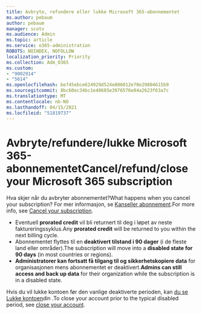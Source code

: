 ```yaml
---
title: Avbryte, refundere eller lukke Microsoft 365-abonnementet
ms.author: pebaum
author: pebaum
manager: scotv
ms.audience: Admin
ms.topic: article
ms.service: o365-administration
ROBOTS: NOINDEX, NOFOLLOW
localization_priority: Priority
ms.collection: Adm_O365
ms.custom:
- "9002914"
- "5614"
ms.openlocfilehash: be745ebce624929d524e806012e70e29804615b9
ms.sourcegitcommit: 8bc60ec34bc1e40685e3976576e04a2623f63a7c
ms.translationtype: MT
ms.contentlocale: nb-NO
ms.lasthandoff: 04/15/2021
ms.locfileid: "51819737"
---
```

# <a name="cancelrefundclose-your-microsoft-365-subscription"></a><span data-ttu-id="cd664-102">Avbryte/refundere/lukke Microsoft 365-abonnementet</span><span class="sxs-lookup"><span data-stu-id="cd664-102">Cancel/refund/close your Microsoft 365 subscription</span></span>

<span data-ttu-id="cd664-103">Hva skjer når du avbryter abonnementet?</span><span class="sxs-lookup"><span data-stu-id="cd664-103">What happens when you cancel your subscription?</span></span> <span data-ttu-id="cd664-104">For mer informasjon, se [Kanseller abonnement](https://docs.microsoft.com/microsoft-365/commerce/subscriptions/cancel-your-subscription?view=o365-worldwide).</span><span class="sxs-lookup"><span data-stu-id="cd664-104">For more info, see [Cancel your subscription](https://docs.microsoft.com/microsoft-365/commerce/subscriptions/cancel-your-subscription?view=o365-worldwide).</span></span>

- <span data-ttu-id="cd664-105">Eventuell **prorated credit** vil bli returnert til deg i løpet av neste faktureringssyklus.</span><span class="sxs-lookup"><span data-stu-id="cd664-105">Any **prorated credit** will be returned to you within the next billing cycle.</span></span>
- <span data-ttu-id="cd664-106">Abonnementet flyttes til en **deaktivert tilstand i 90 dager** (i de fleste land eller områder).</span><span class="sxs-lookup"><span data-stu-id="cd664-106">The subscription will move into a **disabled state for 90 days** (in most countries or regions).</span></span>
- <span data-ttu-id="cd664-107">**Administratorer kan fortsatt få tilgang til og sikkerhetskopiere data** for organisasjonen mens abonnementet er deaktivert.</span><span class="sxs-lookup"><span data-stu-id="cd664-107">**Admins can still access and back up data** for their organization while the subscription is in a disabled state.</span></span>

<span data-ttu-id="cd664-108">Hvis du vil lukke kontoen før den vanlige deaktiverte perioden, kan [du se Lukke kontoen](https://docs.microsoft.com/microsoft-365/commerce/close-your-account?view=o365-worldwide)din .</span><span class="sxs-lookup"><span data-stu-id="cd664-108">To close your account prior to the typical disabled period, see [close your account](https://docs.microsoft.com/microsoft-365/commerce/close-your-account?view=o365-worldwide).</span></span>
